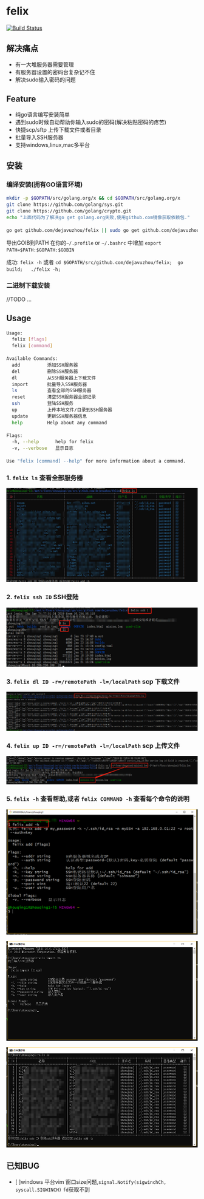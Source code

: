 # felix
[![Build Status](https://travis-ci.org/dejavuzhou/felix.svg?branch=master)](https://travis-ci.org/dejavuzhou/felix)

## 解决痛点
- 有一大堆服务器需要管理
- 有服务器设置的密码台复杂记不住
- 解决sudo输入密码的问题

## Feature

- 纯go语言编写安装简单
- 遇到sudo时候自动帮助你输入sudo的密码(解决粘贴密码的疼苦)
- 快捷scp/sftp 上传下载文件或者目录
- 批量导入SSH服务器
- 支持windows,linux,mac多平台

## 安装
### 编译安装(拥有GO语言环境)
```bash
mkdir -p $GOPATH/src/golang.org/x && cd $GOPATH/src/golang.org/x 
git clone https://github.com/golang/sys.git
git clone https://github.com/golang/crypto.git
echo "上面代码为了解决go get golang.org失败,使用github.com镜像获取依赖包."

go get github.com/dejavuzhou/felix || sudo go get github.com/dejavuzhou/felix
```
导出GOIB到PATH
在你的`~/.profile` or `~/.bashrc` 中增加 `export PATH=$PATH:$GOPATH:$GOBIN` 

成功: `felix -h` 或者 `cd $GOPATH/src/github.com/dejavuzhou/felix;  go build;   ./felix -h;`

### 二进制下载安装
//TODO ...
## Usage

```bash
Usage:
  felix [flags]
  felix [command]

Available Commands:
  add          添加SSH服务器
  del          删除SSH服务器
  dl           从SSH服务器上下载文件
  import       批量导入SSH服务器
  ls           查看全部的SSH服务器
  reset        清空SSH服务器全部记录
  ssh          登陆SSH服务
  up           上传本地文件/目录到SSH服务器
  update       更新SSH服务器信息
  help         Help about any command

Flags:
  -h, --help      help for felix
  -v, --verbose   显示日志

Use "felix [command] --help" for more information about a command.
```

### 1. `felix ls` 查看全部服务器
![](images/felix_ls.png)

### 2. `felix ssh ID` SSH登陆
![](images/felix_ssh.png)

### 3. `felix dl ID -r=/remotePath -l=/localPath` scp 下载文件
![](images/felix_dl.png)

### 4. `felix up ID -r=/remotePath -l=/localPath` scp 上传文件
![](images/felix_up.png)

### 5. `felix -h` 查看帮助,或者 `felix COMMAND -h` 查看每个命令的说明
![](images/felix_h.png)

![](images/felix_h1.png)

![](images/felix_ls1.png)


## 已知BUG
- [ ]windows 平台vim 窗口size问题,`signal.Notify(sigwinchCh, syscall.SIGWINCH)` `fd`获取不到
